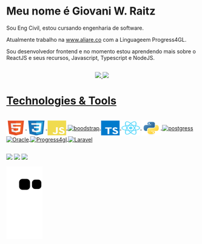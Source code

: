 ### <h1>Meu nome é Giovani W. Raitz</h1>

  Sou Eng Civil, estou cursando engenharia de software.

  Atualmente trabalho na www.aliare.co com a Linguageem Progress4GL.
  
  Sou desenvolvedor frontend e no momento estou aprendendo mais sobre o ReactJS e seus recursos, Javascript, Typescript e NodeJS.
<br>

##
<div align="center">
  <a href="https://github.com/giovaniwr">
  <img height="160em" src="https://github-readme-stats.vercel.app/api?username=giovaniwr&show_icons=true&theme=dark&include_all_commits=true&count_private=true"/>
  <img height="160em" src="https://github-readme-stats.vercel.app/api/top-langs/?username=giovaniwr&layout=compact&langs_count=7&theme=dark"/>
</div>
 <h1>Technologies & Tools</h1>
<div style="display: inline_block"><br>
  <img align="center" alt="HTML" height="40" width="50" src="https://raw.githubusercontent.com/devicons/devicon/master/icons/html5/html5-original.svg">
  <img align="center" alt="CSS" height="40" width="50" src="https://raw.githubusercontent.com/devicons/devicon/master/icons/css3/css3-original.svg">
  <img align="center" alt="Js" height="40" width="50" src="https://raw.githubusercontent.com/devicons/devicon/master/icons/javascript/javascript-plain.svg">
  <img align="center" alt="boodstrap" height="40" width="50" src="https://cdn.jsdelivr.net/gh/devicons/devicon/icons/bootstrap/bootstrap-plain.svg" />
  <img align="center" alt="Ts" height="40" width="50" src="https://raw.githubusercontent.com/devicons/devicon/master/icons/typescript/typescript-plain.svg">
  <img align="center" alt="React" height="40" width="50" src="https://raw.githubusercontent.com/devicons/devicon/master/icons/react/react-original.svg">
  <img align="center" alt="Python" height="40" width="50" src="https://raw.githubusercontent.com/devicons/devicon/master/icons/python/python-original.svg">
  <img align="center" alt="postgress" height="40" width="50"src="https://cdn.jsdelivr.net/gh/devicons/devicon/icons/postgresql/postgresql-original-wordmark.svg" />
  <img align="center" alt="Oracle" height="40" width="50" src="https://cdn.jsdelivr.net/gh/devicons/devicon/icons/oracle/oracle-original.svg" />
  <img align="center" alt="Progress4gl" height="40" width="50" src=https://pics.freeicons.io/uploads/icons/png/14885453661551942137-512.png />
  <img align="center" alt="Laravel" height="40" width="50" src="https://cdn.jsdelivr.net/gh/devicons/devicon/icons/laravel/laravel-plain.svg" />


</div>
 
  ##
  
<div>
  <a href="https://instagram.com/giovaniwr.eng" target="_blank"><img src="https://img.shields.io/badge/-Instagram-%23E4405F?style=for-the-badge&logo=instagram&logoColor=white" target="_blank"></a>
  <a href = "mailto:giovaniwr@gmail.com"><img src="https://img.shields.io/badge/-Gmail-%23333?style=for-the-badge&logo=gmail&logoColor=white" target="_blank"></a>
  <a href="https://www.linkedin.com/in/giovani-welington-raitz" target="_blank"><img src="https://img.shields.io/badge/-LinkedIn-%230077B5?style=for-the-badge&logo=linkedin&logoColor=white" target="_blank"></a>   
  
  ![Snake animation](https://github.com/rafaballerini/rafaballerini/blob/output/github-contribution-grid-snake.svg)
 
</div>   
  
